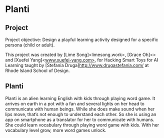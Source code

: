 # Planti

## Project
Project objective: Design a playful learning activity designed for a specific persona (child or adult).

This project was created by [Lime Song]<limesong.work>, [Grace Oh]<> and [Xuefei Yang]<www.xuefei-yang.com>, for Hacking Smart Toys for AI Learning taught by [Stefania Druga]<http://www.drugastefania.com/> at Rhode Island School of Design.

## Planti
Planti is an alien learning English with kids through playing word game. It arrives on earth in a pot with a fan and several lights on her head to communicate with human beings. While she does make sound when her lips move, that’s not enough to understand each other. So she is using an app on smartphone as a translator for her to communicate with humans. She could learn vocabulary through playing word game with kids. With her vocabulary level grow, more word games unlock.
